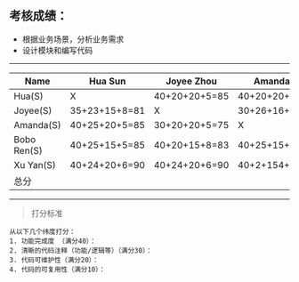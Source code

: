 ## 考核成绩：
* 根据业务场景，分析业务需求
* 设计模块和编写代码
----------------------------------------------------------------
|Name       |Hua Sun |Joyee Zhou |Amanda Shao |Bobo Ren |Xu Yan |
|-----------|--------|-----------|------------|---------|-------|
|Hua(S)     |X       | 40+20+20+5=85 |  40+20+20+5=85   | 40+25+20+5=90        | 40+25+20+10=100     |
|Joyee(S)   |35+23+15+8=81|X |30+26+16+8=80|35+28+18+9=90|40+30+18+9=97|  
|Amanda(S)  |40+25+20+5=85        |30+20+20+5=75            |X           |30+25+15+5=75          | 40+30+20+10=100        |
|Bobo Ren(S)| 40+25+15+5=85       |   40+20+15+8=83        |  40+25+15+5=85         |X        |  40+25+20+10=95    |
|Xu Yan(S)  | 40+24+20+6=90      | 40+24+20+6=90          | 40+2+154+20+6=90         |  40+25+20+8=93      |X      |
|总分        |        |           |            |         |       |
----------------------------------------------------------------

> 打分标准

    从以下几个纬度打分：
    1. 功能完成度 （满分40）：
    2. 清晰的代码注释（功能/逻辑等）（满分30）：
    3. 代码可维护性（满分20）：
    4. 代码的可复用性（满分10）：
